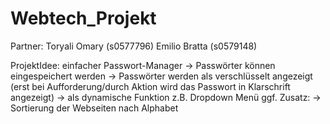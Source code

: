 # Webtech_Projekt
Partner:    Toryali Omary (s0577796)
            Emilio Bratta (s0579148)

ProjektIdee:
    einfacher Passwort-Manager
        -> Passwörter können eingespeichert werden 
        -> Passwörter werden als verschlüsselt angezeigt 
            (erst bei Aufforderung/durch Aktion wird das Passwort in Klarschrift angezeigt)
        -> als dynamische Funktion z.B. Dropdown Menü
    ggf. Zusatz:
        -> Sortierung der Webseiten nach Alphabet


